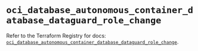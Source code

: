 # `oci_database_autonomous_container_database_dataguard_role_change`

Refer to the Terraform Registry for docs: [`oci_database_autonomous_container_database_dataguard_role_change`](https://registry.terraform.io/providers/oracle/oci/7.19.0/docs/resources/database_autonomous_container_database_dataguard_role_change).
